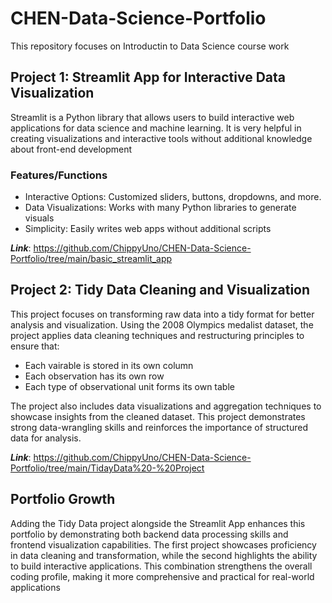 # CHEN-Data-Science-Portfolio
This repository focuses on Introductin to Data Science course work

## Project 1: Streamlit App for Interactive Data Visualization
Streamlit is a Python library that allows users to build interactive web applications for data science and machine learning. It is very helpful in creating visualizations and interactive tools without additional knowledge about front-end development

### Features/Functions
* Interactive Options: Customized sliders, buttons, dropdowns, and more.
* Data Visualizations: Works with many Python libraries to generate visuals
* Simplicity: Easily writes web apps without additional scripts

***Link***: https://github.com/ChippyUno/CHEN-Data-Science-Portfolio/tree/main/basic_streamlit_app

## Project 2: Tidy Data Cleaning and Visualization 
This project focuses on transforming raw data into a tidy format for better analysis and visualization. Using the 2008 Olympics medalist dataset, the project applies data cleaning techniques and restructuring principles to ensure that:
* Each vairable is stored in its own column
* Each observation has its own row
* Each type of observational unit forms its own table

The project also includes data visualizations and aggregation techniques to showcase insights from the cleaned dataset. This project demonstrates strong data-wrangling skills and reinforces the importance of structured data for analysis.

***Link***: https://github.com/ChippyUno/CHEN-Data-Science-Portfolio/tree/main/TidayData%20-%20Project

## Portfolio Growth
Adding the Tidy Data project alongside the Streamlit App enhances this portfolio by demonstrating both backend data processing skills and frontend visualization capabilities. The first project showcases proficiency in data cleaning and transformation, while the second highlights the ability to build interactive applications. This combination strengthens the overall coding profile, making it more comprehensive and practical for real-world applications
